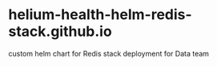 # helium-health-helm-redis-stack.github.io
custom helm chart for Redis stack deployment for Data team
